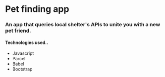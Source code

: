 #  Pet finding app 
###  An app that queries local shelter's APIs to unite you with a new pet friend.

####  Technologies used..
* Javascript
*  Parcel
*  Babel
*  Bootstrap